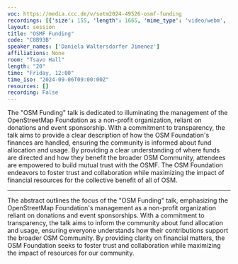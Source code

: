 ```yaml
---
voc: https://media.ccc.de/v/sotm2024-49526-osmf-funding
recordings: [{'size': 155, 'length': 1665, 'mime_type': 'video/webm', 'language': 'eng', 'filename': 'sotm2024-49526-eng-OSMF_Funding_webm-hd.webm', 'state': 'new', 'folder': 'webm-hd', 'high_quality': True, 'width': 1920, 'height': 1080, 'updated_at': '2024-11-08T19:21:06.080+01:00', 'recording_url': 'https://cdn.media.ccc.de/events/sotm/2024/webm-hd/sotm2024-49526-eng-OSMF_Funding_webm-hd.webm', 'url': 'https://api.media.ccc.de/public/recordings/81382', 'event_url': 'https://api.media.ccc.de/public/events/a3cf0d7c-6b89-55fb-8820-89971edab27d', 'conference_url': 'https://api.media.ccc.de/public/conferences/sotm2024'}, {'size': 74, 'length': 1665, 'mime_type': 'video/webm', 'language': 'eng', 'filename': 'sotm2024-49526-eng-OSMF_Funding_webm-sd.webm', 'state': 'new', 'folder': 'webm-sd', 'high_quality': False, 'width': 720, 'height': 576, 'updated_at': '2024-11-08T19:02:30.387+01:00', 'recording_url': 'https://cdn.media.ccc.de/events/sotm/2024/webm-sd/sotm2024-49526-eng-OSMF_Funding_webm-sd.webm', 'url': 'https://api.media.ccc.de/public/recordings/81381', 'event_url': 'https://api.media.ccc.de/public/events/a3cf0d7c-6b89-55fb-8820-89971edab27d', 'conference_url': 'https://api.media.ccc.de/public/conferences/sotm2024'}, {'size': 65, 'length': 1665, 'mime_type': 'video/mp4', 'language': 'eng', 'filename': 'sotm2024-49526-eng-OSMF_Funding_sd.mp4', 'state': 'new', 'folder': 'h264-sd', 'high_quality': False, 'width': 720, 'height': 576, 'updated_at': '2024-11-08T18:54:51.985+01:00', 'recording_url': 'https://cdn.media.ccc.de/events/sotm/2024/h264-sd/sotm2024-49526-eng-OSMF_Funding_sd.mp4', 'url': 'https://api.media.ccc.de/public/recordings/81380', 'event_url': 'https://api.media.ccc.de/public/events/a3cf0d7c-6b89-55fb-8820-89971edab27d', 'conference_url': 'https://api.media.ccc.de/public/conferences/sotm2024'}, {'size': 25, 'length': 1665, 'mime_type': 'audio/mpeg', 'language': 'eng', 'filename': 'sotm2024-49526-eng-OSMF_Funding_mp3.mp3', 'state': 'new', 'folder': 'mp3', 'high_quality': False, 'width': 0, 'height': 0, 'updated_at': '2024-11-08T18:50:18.458+01:00', 'recording_url': 'https://cdn.media.ccc.de/events/sotm/2024/mp3/sotm2024-49526-eng-OSMF_Funding_mp3.mp3', 'url': 'https://api.media.ccc.de/public/recordings/81379', 'event_url': 'https://api.media.ccc.de/public/events/a3cf0d7c-6b89-55fb-8820-89971edab27d', 'conference_url': 'https://api.media.ccc.de/public/conferences/sotm2024'}, {'size': 244, 'length': 1665, 'mime_type': 'video/mp4', 'language': 'eng', 'filename': 'sotm2024-49526-eng-OSMF_Funding_hd.mp4', 'state': 'new', 'folder': 'h264-hd', 'high_quality': True, 'width': 1920, 'height': 1080, 'updated_at': '2024-11-08T18:48:27.324+01:00', 'recording_url': 'https://cdn.media.ccc.de/events/sotm/2024/h264-hd/sotm2024-49526-eng-OSMF_Funding_hd.mp4', 'url': 'https://api.media.ccc.de/public/recordings/81378', 'event_url': 'https://api.media.ccc.de/public/events/a3cf0d7c-6b89-55fb-8820-89971edab27d', 'conference_url': 'https://api.media.ccc.de/public/conferences/sotm2024'}]
layout: session
title: "OSMF Funding"
code: "C8B93B"
speaker_names: ['Daniela Waltersdorfer Jimenez']
affiliations: None
room: "Tsavo Hall"
length: "20"
time: "Friday, 12:00"
time_iso: "2024-09-06T09:00:00Z"
resources: []
recording: False
---
```


The &#34;OSM Funding&#34; talk is dedicated to illuminating the management of the OpenStreetMap Foundation as a non-profit organization, reliant on donations and event sponsorship. With a commitment to transparency, the talk aims to provide a clear description of how the OSM Foundation's finances are handled, ensuring the community is informed about fund allocation and usage. By providing a clear understanding of where funds are directed and how they benefit the broader OSM Community, attendees are empowered to build mutual trust with the OSMF. The OSM Foundation endeavors to foster trust and collaboration while maximizing the impact of financial resources for the collective benefit of all of OSM.

<hr>

The abstract outlines the focus of the &#34;OSM Funding&#34; talk, emphasizing the OpenStreetMap Foundation's management as a non-profit organization reliant on donations and event sponsorships. With a commitment to transparency, the talk aims to inform the community about fund allocation and usage, ensuring everyone understands how their contributions support the broader OSM Community. By providing clarity on financial matters, the OSM Foundation seeks to foster trust and collaboration while maximizing the impact of resources for our community.

